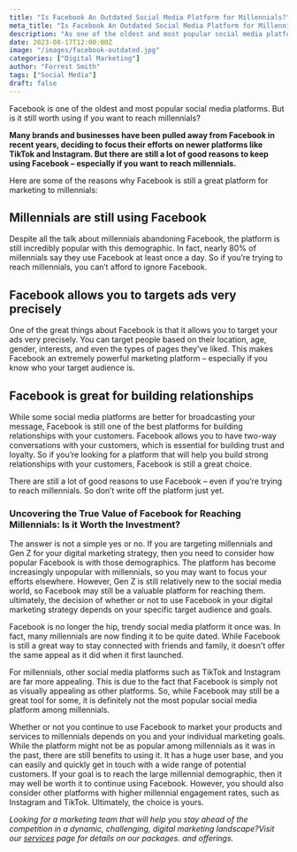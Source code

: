 ```yaml
---
title: "Is Facebook An Outdated Social Media Platform for Millennials?"
meta_title: "Is Facebook An Outdated Social Media Platform for Millennials?"
description: "As one of the oldest and most popular social media platforms, is Facebook still worth using if you want to reach millennials?"
date: 2023-08-17T12:00:00Z
image: "/images/facebook-outdated.jpg"
categories: ["Digital Marketing"]
author: "Forrest Smith"
tags: ["Social Media"]
draft: false
---
```


Facebook is one of the oldest and most popular social media platforms. But is it still worth using if you want to reach millennials? 

**Many brands and businesses have been pulled away from Facebook in recent years, deciding to focus their efforts on newer platforms like  TikTok and Instagram. But there are still a lot of good reasons to keep using Facebook – especially if you want to reach millennials.** 

Here are some of the reasons why Facebook is still a great platform for marketing to millennials: 

## Millennials are still using Facebook 
Despite all the talk about millennials abandoning Facebook, the platform is still incredibly popular with this demographic. In fact, nearly 80% of millennials say they use Facebook at least once a day. So if you’re trying to reach millennials, you can’t afford to ignore Facebook. 
## Facebook allows you to targets ads very precisely 
One of the great things about Facebook is that it allows you to target your ads very precisely. You can target people based on their location, age, gender, interests, and even the types of pages they’ve liked. This makes Facebook an extremely powerful marketing platform – especially if you know who your target audience is. 
## Facebook is great for building relationships 
While some social media platforms are better for broadcasting your message, Facebook is still one of the best platforms for building relationships with your customers. Facebook allows you to have two-way conversations with your customers, which is essential for building trust and loyalty. So if you’re looking for a platform that will help you build strong relationships with your customers, Facebook is still a great choice. 

There are still a lot of good reasons to use Facebook – even if you’re trying to reach millennials. So don’t write off the platform just yet.

### Uncovering the True Value of Facebook for Reaching Millennials: Is it Worth the Investment?

The answer is not a simple yes or no. If you are targeting millennials and Gen Z for your digital marketing strategy, then you need to consider how popular Facebook is with those demographics. The platform has become increasingly unpopular with millennials, so you may want to focus your efforts elsewhere. However, Gen Z is still relatively new to the social media world, so Facebook may still be a valuable platform for reaching them. ultimately, the decision of whether or not to use Facebook in your digital marketing strategy depends on your specific target audience and goals.

Facebook is no longer the hip, trendy social media platform it once was. In fact, many millennials are now finding it to be quite dated. While Facebook is still a great way to stay connected with friends and family, it doesn't offer the same appeal as it did when it first launched. 

For millennials, other social media platforms such as TikTok and Instagram are far more appealing. This is due to the fact that Facebook is simply not as visually appealing as other platforms. So, while Facebook may still be a great tool for some, it is definitely not the most popular social media platform among millennials.

Whether or not you continue to use Facebook to market your products and services to millennials depends on you and your individual marketing goals. While the platform might not be as popular among millennials as it was in the past, there are still benefits to using it. It has a huge user base, and you can easily and quickly get in touch with a wide range of potential customers. If your goal is to reach the large millennial demographic, then it may well be worth it to continue using Facebook. However, you should also consider other platforms with higher millennial engagement rates, such as Instagram and TikTok. Ultimately, the choice is yours.

*Looking for a marketing team that will help you stay ahead of the competition in a dynamic, challenging, digital marketing landscape?Visit our [services](https://essentialmillennial.com/services/) page for details on our packages. and offerings.*